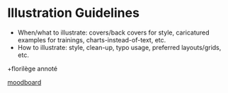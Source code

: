 # Illustration Guidelines

- When/what to illustrate: covers/back covers for style, caricatured examples for trainings, charts-instead-of-text, etc.
- How to illustrate: style, clean-up, typo usage, preferred layouts/grids, etc.

+florilège annoté

[moodboard](https://www.pinterest.ca/nwodtcobalt/uxa/)
